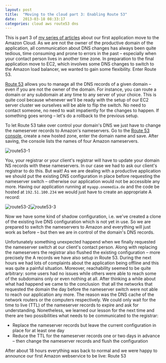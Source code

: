 ```yaml
---
layout: post
title:  "Moving to the cloud part 3: Enabling Route 53"
date:   2013-03-18 08:33:17
categories: cloud aws route53 dns
---
```


This is part 3 of [my series of articles][4] about our first application move to the Amazon Cloud. As we are not the owner of the productive domain of the application, all communication about DNS changes has always been quite tedious, time consuming and prone to errors in the past – especially when your contact person lives in another time zone. In preparation to the final application move to EC2, which involves some DNS changes to switch to the Amazon load balancer, we wanted to gain some flexibility. Enter Route 53.

[Route 53][5]&nbsp;allows you to manage all the DNS records of a given domain – even if you are not the owner of the domain. For instance, you can route a domain or any subdomain at any time to any server of your choice. This is quite cool because whenever we'll be ready with the setup of our EC2 server cluster we ourselves&nbsp;will be able to flip the switch. No need to contact someone, no need to wait impatiently for the changes to happen. If something goes wrong – let's do a rollback to the previous setup.

To let Route 53 take over control your domain's DNS we just have to change the nameserver records to Amazon's nameservers. Go to the [Route 53 console][6], create a new hosted zone, enter the domain name and save. After saving, the console lists the names of four Amazon nameservers.

![route53-1][7]

You, your registrar or your client's registrar will have to update your domain NS records with these nameservers. In our case we had to ask our client's registrar to do this. But wait! As we are dealing with a productive application we should put the existing DNS configuration in place before requesting the nameserver switch – otherwise our application would not be accessible any more. Having our application running at `myapp.onemedia.de` and the code be hosted at `192.51.100.234` we would just have to create an appropriate A record:

![route53-2][8]![route53-3][9]

Now we have some kind of shadow configuration, i.e. we've created a clone of the existing live DNS configuration which is not yet in use. So we are prepared to switch the nameservers to Amazon and everything will just work as before – but then we are in control of the domain's DNS records.

Unfortunately something unexpected happend when we finally requested the nameserver switch at our client's contact person. Along with replacing the nameservers the registrar also flushed the existing configuration – more precisely the A records we have also setup in Route 53. During the next hours we had lots of complaints about the application being offline and this was quite a painful situation. Moreover, reachability seemed to be quite arbitrary: some users had no issues while others were able to reach some of the subdomains only or even nothing at all. After thinking a while about what had happend we came to the conclusion &nbsp;that all the networks that requested the domain the day before the nameserver switch were not able to reach our application any more. The reason was the DNS cache of the network routers or the computers respectively. We could only wait for the time to live (TTL) of the nameserver records to expire and ask for understanding. Nonetheless, we learned our lesson for the next time and there are two possibilities what needs to be communicated to the registrar:

* Replace the nameserver records but leave the current configuration in place for at least one day
* Reduce the TTL for the nameserver records one or two days in advance – then change the nameserver records and flush the configuration

After about 18 hours everything was back to normal and we were happy to announce our first Amazon webservice to be live: Route 53

[1]: http://devtig.es/author/bicpi/ "Posts by Philipp Rieber"
[2]: http://devtig.es/category/amazon-aws/ "View all posts in Amazon (AWS)"
[3]: http://devtig.es/category/cloud/ "View all posts in Cloud"
[4]: http://devtig.es/moving-to-the-cloud-part-1-intentions/
[5]: http://aws.amazon.com/route53/
[6]: https://console.aws.amazon.com/route53
[7]: http://devtig.es/wp-content/uploads/2013/03/route53-1-300x104.png
[8]: http://devtig.es/wp-content/uploads/2013/03/route53-2-300x126.png
[9]: http://devtig.es/wp-content/uploads/2013/03/route53-3-300x70.png
